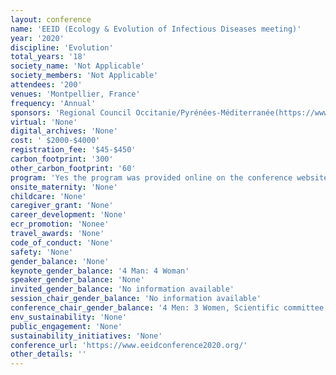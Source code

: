 ```yaml
---
layout: conference 
name: 'EEID (Ecology & Evolution of Infectious Diseases meeting)'
year: '2020'
discipline: 'Evolution'
total_years: '18'
society_name: 'Not Applicable'
society_members: 'Not Applicable'
attendees: '200'
venues: 'Montpellier, France'
frequency: 'Annual'
sponsors: 'Regional Council Occitanie/Pyrénées-Méditerranée(https://www.laregion.fr/-W(https://www.montpellier3m.fr/), Montpellier urban community (https://www.montpellier3m.fr/), I-site MUSE (Montpellier University of Excellence)(https://muse.edu.umontpellier.fr/en/muse-i-site/), Montpellier Research Observatory of the Environment CNRS-Université of Montpellier-IRD-IRSTEA(https://oreme.org/), INRAE(NRAE (French National Institute for Agricultural Research)), IRD (French National Research – Institute for Sustainable Development)(), Infectious Diseases and Vectors: Ecology, Genetics, Evolution and Control(https://www.mivegec.ird.fr/en/), Mediterranean Centre for Environment and Biodiversity Laboratory of Excellence(http://www.labex-cemeb.org/en),Doctoral School GAIA (https://gaia.umontpellier.fr/), CNRS /INEE – Institute of Ecology and Environment(https://inee.cnrs.fr/),Agropolis fondation(https://www.agropolis-fondation.fr/?lang=en), CBGP (Centre for Biology and Management of Populations) (https://www.agropolis-fondation.fr/?lang=en), French research center in Ecology and Evolutionary Ecology(https://www.cefe.cnrs.fr/en/)'
virtual: 'None'
digital_archives: 'None'
cost: ' $2000-$4000'
registration_fee: '$45-$450'
carbon_footprint: '300'
other_carbon_footprint: '60'
program: 'Yes the program was provided online on the conference website.'
onsite_maternity: 'None'
childcare: 'None'
caregiver_grant: 'None'
career_development: 'None'
ecr_promotion: 'Nonee'
travel_awards: 'None'
code_of_conduct: 'None'
safety: 'None'
gender_balance: 'None'
keynote_gender_balance: '4 Man: 4 Woman'
speaker_gender_balance: 'None'
invited_gender_balance: 'No information available'
session_chair_gender_balance: 'No information available'
conference_chair_gender_balance: '4 Men: 3 Women, Scientific committee: 8 Men: 8 Women'
env_sustainability: 'None'
public_engagement: 'None'
sustainability_initiatives: 'None'
conference_url: 'https://www.eeidconference2020.org/'
other_details: ''
---
```

